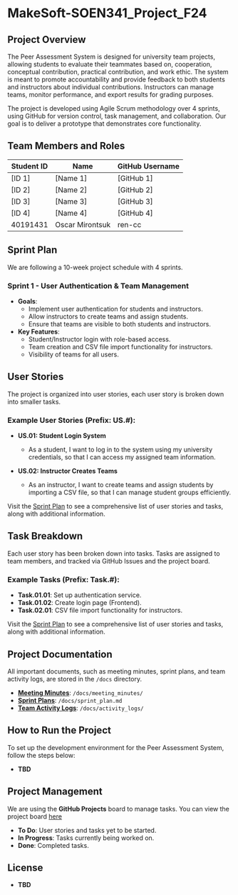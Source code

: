 # MakeSoft-SOEN341_Project_F24

## Project Overview
The Peer Assessment System is designed for university team projects, allowing students to evaluate their teammates based on, cooperation, conceptual contribution, practical contribution, and work ethic. The system is meant to promote accountability and provide feedback to both students and instructors about individual contributions. Instructors can manage teams, monitor performance, and export results for grading purposes.

The project is developed using Agile Scrum methodology over 4 sprints, using GitHub for version control, task management, and collaboration. Our goal is to deliver a prototype that demonstrates core functionality.

## Team Members and Roles
| Student ID | Name            | GitHub Username |
| ---------- | --------------- | --------------- |
| [ID 1]     | [Name 1]        | [GitHub 1]      |
| [ID 2]     | [Name 2]        | [GitHub 2]      |
| [ID 3]     | [Name 3]        | [GitHub 3]      |
| [ID 4]     | [Name 4]        | [GitHub 4]      |
| 40191431   | Oscar Mirontsuk | ren-cc          |


## Sprint Plan
We are following a 10-week project schedule with 4 sprints.

### Sprint 1 - User Authentication & Team Management
- **Goals**: 
  - Implement user authentication for students and instructors.
  - Allow instructors to create teams and assign students.
  - Ensure that teams are visible to both students and instructors.
- **Key Features**:
  - Student/Instructor login with role-based access.
  - Team creation and CSV file import functionality for instructors.
  - Visibility of teams for all users.

## User Stories
The project is organized into user stories, each user story is broken down into smaller tasks.

### Example User Stories (Prefix: US.#):
- **US.01: Student Login System**
  - As a student, I want to log in to the system using my university credentials, so that I can access my assigned team information.
  
- **US.02: Instructor Creates Teams**
  - As an instructor, I want to create teams and assign students by importing a CSV file, so that I can manage student groups efficiently.

Visit the [Sprint Plan](./docs/sprint_plan.md) to see a comprehensive list of user stories and tasks, along with additional information. 

## Task Breakdown
Each user story has been broken down into tasks. Tasks are assigned to team members, and tracked via GitHub Issues and the project board.

### Example Tasks (Prefix: Task.#):
- **Task.01.01**: Set up authentication service.
- **Task.01.02**: Create login page (Frontend).
- **Task.02.01**: CSV file import functionality for instructors.

Visit the [Sprint Plan](./docs/sprint_plan.md) to see a comprehensive list of user stories and tasks, along with additional information. 

## Project Documentation
All important documents, such as meeting minutes, sprint plans, and team activity logs, are stored in the `/docs` directory.

- **[Meeting Minutes](./docs/meeting_minutes/)**: `/docs/meeting_minutes/`
- **[Sprint Plans](./docs/sprint_plan.md)**: `/docs/sprint_plan.md`
- **[Team Activity Logs](./docs/activity_logs/)**: `/docs/activity_logs/`

## How to Run the Project
To set up the development environment for the Peer Assessment System, follow the steps below:

- **TBD** 
## Project Management

We are using the **GitHub Projects** board to manage tasks. You can view the project board [here](#)

- **To Do**: User stories and tasks yet to be started.
- **In Progress**: Tasks currently being worked on.
- **Done**: Completed tasks.

## License

- **TBD** 
